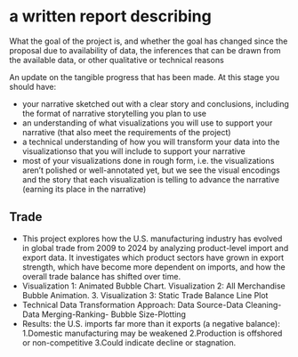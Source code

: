# a written report describing
What the goal of the project is, and whether the goal has changed since the proposal due to availability of data, the inferences that can be drawn from the available data, or other qualitative or technical reasons

An update on the tangible progress that has been made. At this stage you should have:

- your narrative sketched out with a clear story and conclusions, including the format of narrative storytelling you plan to use
- an understanding of what visualizations you will use to support your narrative (that also meet the requirements of the project)
- a technical understanding of how you will transform your data into the visualizationso that you will include to support your narrative
- most of your visualizations done in rough form, i.e. the visualizations aren’t polished or well-annotated yet, but we see the visual encodings and the story that each visualization is telling to advance the narrative (earning its place in the narrative)

## Trade

- This project explores how the U.S. manufacturing industry has evolved in global trade from 2009 to 2024 by analyzing product-level import and export data. It investigates which product sectors have grown in export strength, which have become more dependent on imports, and how the overall trade balance has shifted over time.
- Visualization 1: Animated Bubble Chart. Visualization 2: All Merchandise Bubble Animation. 3. Visualization 3: Static Trade Balance Line Plot
- Technical Data Transformation Approach: Data Source-Data Cleaning-Data Merging-Ranking- Bubble Size-Plotting
- Results: the U.S. imports far more than it exports (a negative balance): 1.Domestic manufacturing may be weakened 2.Production is offshored or non-competitive 3.Could indicate decline or stagnation.
